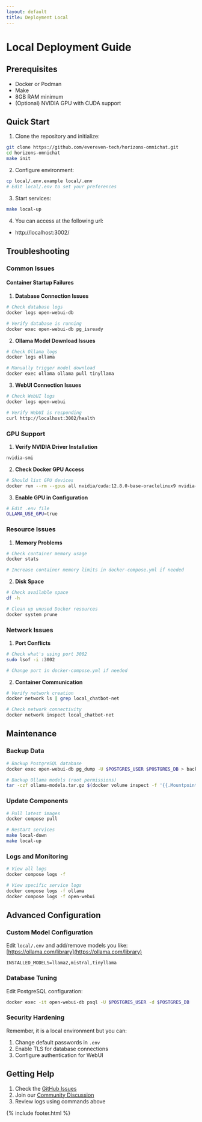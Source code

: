 ```yaml
---
layout: default
title: Deployment Local
---
```


# Local Deployment Guide

## Prerequisites

- Docker or Podman
- Make
- 8GB RAM minimum
- (Optional) NVIDIA GPU with CUDA support

## Quick Start

1. Clone the repository and initialize:
```bash
git clone https://github.com/evereven-tech/horizons-omnichat.git
cd horizons-omnichat
make init
```

2. Configure environment:
```bash
cp local/.env.example local/.env
# Edit local/.env to set your preferences
```

3. Start services:
```bash
make local-up
```
4. You can access at the following url:
- http://localhost:3002/


## Troubleshooting

### Common Issues

#### Container Startup Failures

1. **Database Connection Issues**

```bash
# Check database logs
docker logs open-webui-db

# Verify database is running
docker exec open-webui-db pg_isready
```

2. **Ollama Model Download Issues**

```bash
# Check Ollama logs
docker logs ollama

# Manually trigger model download
docker exec ollama ollama pull tinyllama
```

3. **WebUI Connection Issues**

```bash
# Check WebUI logs
docker logs open-webui

# Verify WebUI is responding
curl http://localhost:3002/health
```

### GPU Support

1. **Verify NVIDIA Driver Installation**

```bash
nvidia-smi
```

2. **Check Docker GPU Access**

```bash
# Should list GPU devices
docker run --rm --gpus all nvidia/cuda:12.8.0-base-oraclelinux9 nvidia-smi
```

3. **Enable GPU in Configuration**

```bash
# Edit .env file
OLLAMA_USE_GPU=true
```

### Resource Issues

1. **Memory Problems**

```bash
# Check container memory usage
docker stats

# Increase container memory limits in docker-compose.yml if needed
```

2. **Disk Space**

```bash
# Check available space
df -h

# Clean up unused Docker resources
docker system prune
```

### Network Issues

1. **Port Conflicts**

```bash
# Check what's using port 3002
sudo lsof -i :3002

# Change port in docker-compose.yml if needed
```

2. **Container Communication**

```bash
# Verify network creation
docker network ls | grep local_chatbot-net

# Check network connectivity
docker network inspect local_chatbot-net
```

## Maintenance

### Backup Data

```bash
# Backup PostgreSQL database
docker exec open-webui-db pg_dump -U $POSTGRES_USER $POSTGRES_DB > backup.sql

# Backup Ollama models (root permissions)
tar -czf ollama-models.tar.gz $(docker volume inspect -f '{{.Mountpoint}}' local_ollama-data)
```

### Update Components

```bash
# Pull latest images
docker compose pull

# Restart services
make local-down
make local-up
```

### Logs and Monitoring

```bash
# View all logs
docker compose logs -f

# View specific service logs
docker compose logs -f ollama
docker compose logs -f open-webui
```

## Advanced Configuration

### Custom Model Configuration
Edit `local/.env` and add/remove models you like: [https://ollama.com/library](https://ollama.com/library)
```
INSTALLED_MODELS=llama2,mistral,tinyllama
```

### Database Tuning
Edit PostgreSQL configuration:
```bash
docker exec -it open-webui-db psql -U $POSTGRES_USER -d $POSTGRES_DB
```

### Security Hardening
Remember, it is a local environment but you can:
1. Change default passwords in `.env`
2. Enable TLS for database connections
3. Configure authentication for WebUI

## Getting Help

1. Check the [GitHub Issues](https://github.com/evereven-tech/horizons-omnichat/issues)
2. Join our [Community Discussion](https://github.com/evereven-tech/horizons-omnichat/discussions)
3. Review logs using commands above

{% include footer.html %}
